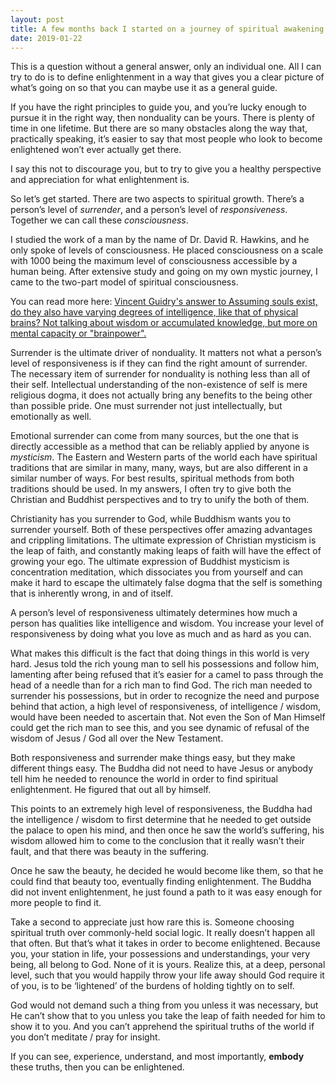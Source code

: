 ```yaml
---
layout: post
title: A few months back I started on a journey of spiritual awakening and awareness. I have been working on meditation, mindfulness, etc. Is enlightenment something that will only happen after I&#39;m older (I&#39;m 38) or will I attain it when I have earned it?
date: 2019-01-22
---
```


<p>This is a question without a general answer, only an individual one. All I can try to do is to define enlightenment in a way that gives you a clear picture of what’s going on so that you can maybe use it as a general guide.</p><p>If you have the right principles to guide you, and you’re lucky enough to pursue it in the right way, then nonduality can be yours. There is plenty of time in one lifetime. But there are so many obstacles along the way that, practically speaking, it’s easier to say that most people who look to become enlightened won’t ever actually get there.</p><p>I say this not to discourage you, but to try to give you a healthy perspective and appreciation for what enlightenment is.</p><p>So let’s get started. There are two aspects to spiritual growth. There’s a person’s level of <i>surrender</i>, and a person’s level of <i>responsiveness</i>. Together we can call these <i>consciousness</i>.</p><p>I studied the work of a man by the name of Dr. David R. Hawkins, and he only spoke of levels of consciousness. He placed consciousness on a scale with 1000 being the maximum level of consciousness accessible by a human being. After extensive study and going on my own mystic journey, I came to the two-part model of spiritual consciousness.</p><p>You can read more here: <a href="/Assuming-souls-exist-do-they-also-have-varying-degrees-of-intelligence-like-that-of-physical-brains-Not-talking-about-wisdom-or-accumulated-knowledge-but-more-on-mental-capacity-or-brainpower/answer/Vincent-Guidry-1">Vincent Guidry's answer to Assuming souls exist, do they also have varying degrees of intelligence, like that of physical brains? Not talking about wisdom or accumulated knowledge, but more on mental capacity or "brainpower".</a></p><p>Surrender is the ultimate driver of nonduality. It matters not what a person’s level of responsiveness is if they can find the right amount of surrender. The necessary item of surrender for nonduality is nothing less than all of their self. Intellectual understanding of the non-existence of self is mere religious dogma, it does not actually bring any benefits to the being other than possible pride. One must surrender not just intellectually, but emotionally as well.</p><p>Emotional surrender can come from many sources, but the one that is directly accessible as a method that can be reliably applied by anyone is <i>mysticism</i>. The Eastern and Western parts of the world each have spiritual traditions that are similar in many, many, ways, but are also different in a similar number of ways. For best results, spiritual methods from both traditions should be used. In my answers, I often try to give both the Christian and Buddhist perspectives and to try to unify the both of them.</p><p>Christianity has you surrender to God, while Buddhism wants you to surrender yourself. Both of these perspectives offer amazing advantages and crippling limitations. The ultimate expression of Christian mysticism is the leap of faith, and constantly making leaps of faith will have the effect of growing your ego. The ultimate expression of Buddhist mysticism is concentration meditation, which dissociates you from yourself and can make it hard to escape the ultimately false dogma that the self is something that is inherently wrong, in and of itself.</p><p>A person’s level of responsiveness ultimately determines how much a person has qualities like intelligence and wisdom. You increase your level of responsiveness by doing what you love as much and as hard as you can.</p><p>What makes this difficult is the fact that doing things in this world is very hard. Jesus told the rich young man to sell his possessions and follow him, lamenting after being refused that it’s easier for a camel to pass through the head of a needle than for a rich man to find God. The rich man needed to surrender his possessions, but in order to recognize the need and purpose behind that action, a high level of responsiveness, of intelligence / wisdom, would have been needed to ascertain that. Not even the Son of Man Himself could get the rich man to see this, and you see dynamic of refusal of the wisdom of Jesus / God all over the New Testament.</p><p>Both responsiveness and surrender make things easy, but they make different things easy. The Buddha did not need to have Jesus or anybody tell him he needed to renounce the world in order to find spiritual enlightenment. He figured that out all by himself.</p><p>This points to an extremely high level of responsiveness, the Buddha had the intelligence / wisdom to first determine that he needed to get outside the palace to open his mind, and then once he saw the world’s suffering, his wisdom allowed him to come to the conclusion that it really wasn’t their fault, and that there was beauty in the suffering.</p><p>Once he saw the beauty, he decided he would become like them, so that he could find that beauty too, eventually finding enlightenment. The Buddha did not invent enlightenment, he just found a path to it was easy enough for more people to find it.</p><p>Take a second to appreciate just how rare this is. Someone choosing spiritual truth over commonly-held social logic. It really doesn’t happen all that often. But that’s what it takes in order to become enlightened. Because you, your station in life, your possessions and understandings, your very being, all belong to God. None of it is yours. Realize this, at a deep, personal level, such that you would happily throw your life away should God require it of you, is to be ‘lightened’ of the burdens of holding tightly on to self.</p><p>God would not demand such a thing from you unless it was necessary, but He can’t show that to you unless you take the leap of faith needed for him to show it to you. And you can’t apprehend the spiritual truths of the world if you don’t meditate / pray for insight.</p><p>If you can see, experience, understand, and most importantly, <b>embody</b> these truths, then you can be enlightened.</p>
